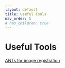 ```yaml
---
layout: default
title: Useful Tools
nav_order: 5
# has_children: true
---
```

# Useful Tools

[ANTs for image registration](ants_basic_usage.md)
